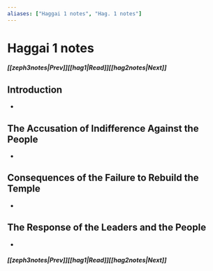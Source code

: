 ```yaml
---
aliases: ["Haggai 1 notes", "Hag. 1 notes"]
---
```

# Haggai 1 notes
##### <span class=arrow-left></span>[[zeph3notes|Prev]]<span class=navigation-separator></span>[[hag1|Read]]<span class=navigation-separator></span>[[hag2notes|Next]]<span class=arrow-right></span>
## Introduction
- 
## The Accusation of Indifference Against the People
- 
## Consequences of the Failure to Rebuild the Temple
- 
## The Response of the Leaders and the People
- 
##### <span class=arrow-left></span>[[zeph3notes|Prev]]<span class=navigation-separator></span>[[hag1|Read]]<span class=navigation-separator></span>[[hag2notes|Next]]<span class=arrow-right></span>